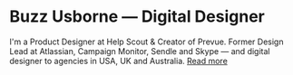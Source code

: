 # Buzz Usborne — Digital Designer

I'm a Product Designer at Help Scout & Creator of Prevue. Former Design Lead at Atlassian, Campaign Monitor, Sendle and Skype — and digital designer to agencies in USA, UK and Australia. [Read more](https://buzzusborne.com/about/)
